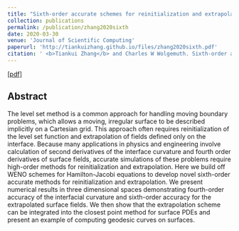 ```yaml
---
title: "Sixth-order accurate schemes for reinitialization and extrapolation in the level set framework"
collection: publications
permalink: /publication/zhang2020sixth
date: 2020-03-30
venue: 'Journal of Scientific Computing'
paperurl: 'http://tiankuizhang.github.io/files/zhang2020sixth.pdf'
citation: ' <b>Tiankui Zhang</b> and Charles W Wolgemuth. Sixth-order accurate schemes for reinitialization and extrapolation in the level set framework.<i>Journal of Scientific Computing</i>, 83(2), 2020.'
---
```

[[pdf]](http://tiankuizhang.github.io/files/zhang2020sixth.pdf)

## Abstract

The level set method is a common approach for handling moving boundary problems, which allows a moving, irregular surface to be described implicitly on a Cartesian grid. This approach often requires reinitialization of the level set function and extrapolation of fields defined only on the interface. Because many applications in physics and engineering involve calculation of second derivatives of the interface curvature and fourth order derivatives of surface fields, accurate simulations of these problems require high-order methods for
  reinitialization and extrapolation. Here we build off WENO schemes for Hamilton-Jacobi equations to develop novel sixth-order accurate methods for reinitialization and extrapolation. We present numerical results in three dimensional spaces demonstrating fourth-order accuracy of the interfacial curvature and sixth-order accuracy for the extrapolated surface fields. We then show that the extrapolation scheme can be integrated into the closest point method for surface PDEs and present an example of computing geodesic
  curves on surfaces.